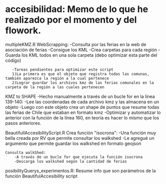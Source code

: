 # accesibilidad: Memo de lo que he realizado por el momento y del flowork.

multipleKMZ.R
  WebScrapping:
      -Consulta por las ferias en la web de asociación de ferias
      -Consigue los KML
      -Crea carpetas para cada región
      -Guarda los KML todos en una sola carpeta (debo optimizar esta parte del código)
       
       -Tareas pendientes para optimizar este script
       1)La primera es que el objeto que registra todas las comunas, también aparezca la región a la cual pertenece
       2)Lograr guardar los archivos kmz de las ferias comunales en la carpeta de la región a las cuales pertenecen
       
   KMZ to SHAPE
       -Hecho manualmente a través de un bucle for en la línea 139-140:
       -Lee las coordenadas de cada archivo kmz y las almacena en un objeto
       -Luego con este objeto crea un shape de puntos que resume todas las ferias de Chile que estaban en formato kmz
       -Optimizar y automatizar lo anterior con la función de la línea 160, en teoría es hacer lo mismo que los pasos anteriores.
       
          
BeautifullAccesibilityScript.R
    Crea función "isocrona": 
        -Una función muy bella creada por RV que permite consultar los walkshed 
        -Le agregué un argumento que permite guardar los walkshed en formato geojson
    
    Consulta walkShed:
        -A través de un bucle for que ejecuta la función isocrona
        -Descarga los walkshed según la cantidad de ferias 
        
posibilityQuerys_experimentos.R:
    Resume info que son parámetros de la función BeautifulAccesibility script
    

